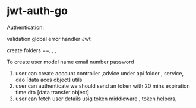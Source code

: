 # jwt-auth-go

Authentication:

validation
global error handler
Jwt

create folders ==, , ,

To create user model
name
email
number
password

1. user can create account controller ,advice under api folder , service, dao [data aces object] utils
2. user can authenticate we should send an token with 20 mins expiration time dto [data transfer object]
3. user can fetch user details usig token middleware , token helpers,
